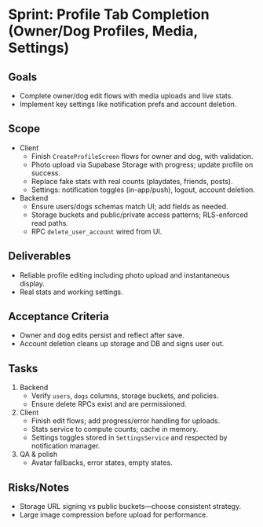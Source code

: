 # Sprint: Profile Tab Completion (Owner/Dog Profiles, Media, Settings)

## Goals
- Complete owner/dog edit flows with media uploads and live stats.
- Implement key settings like notification prefs and account deletion.

## Scope
- Client
  - Finish `CreateProfileScreen` flows for owner and dog, with validation.
  - Photo upload via Supabase Storage with progress; update profile on success.
  - Replace fake stats with real counts (playdates, friends, posts).
  - Settings: notification toggles (in-app/push), logout, account deletion.
- Backend
  - Ensure users/dogs schemas match UI; add fields as needed.
  - Storage buckets and public/private access patterns; RLS-enforced read paths.
  - RPC `delete_user_account` wired from UI.

## Deliverables
- Reliable profile editing including photo upload and instantaneous display.
- Real stats and working settings.

## Acceptance Criteria
- Owner and dog edits persist and reflect after save.
- Account deletion cleans up storage and DB and signs user out.

## Tasks
1) Backend
   - Verify `users`, `dogs` columns, storage buckets, and policies.
   - Ensure delete RPCs exist and are permissioned.
2) Client
   - Finish edit flows; add progress/error handling for uploads.
   - Stats service to compute counts; cache in memory.
   - Settings toggles stored in `SettingsService` and respected by notification manager.
3) QA & polish
   - Avatar fallbacks, error states, empty states.

## Risks/Notes
- Storage URL signing vs public buckets—choose consistent strategy.
- Large image compression before upload for performance.

